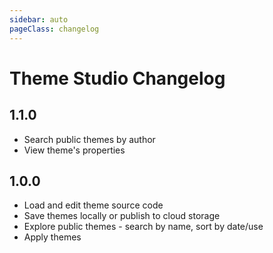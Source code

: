 ```yaml
---
sidebar: auto
pageClass: changelog
---
```


# Theme Studio Changelog

<a-social hideCommentCount />

<setupad-ads />

## 1.1.0

- Search public themes by author
- View theme's properties

## 1.0.0

- Load and edit theme source code
- Save themes locally or publish to cloud storage
- Explore public themes - search by name, sort by date/use
- Apply themes
